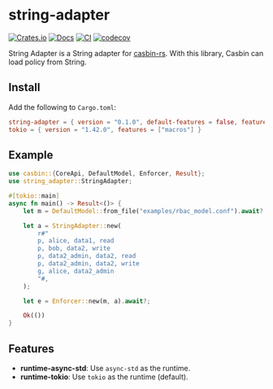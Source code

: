 # string-adapter

[![Crates.io](https://img.shields.io/crates/v/string-adapter.svg)](https://crates.io/crates/string-adapter)
[![Docs](https://docs.rs/string-adapter/badge.svg)](https://docs.rs/string-adapter)
[![CI](https://github.com/casbin-rs/string-adapter/actions/workflows/ci.yml/badge.svg)](https://github.com/casbin-rs/string-adapter/actions/workflows/ci.yml)
[![codecov](https://codecov.io/gh/casbin-rs/string-adapter/branch/master/graph/badge.svg)](https://codecov.io/gh/casbin-rs/string-adapter)

String Adapter is a String adapter for [casbin-rs](https://github.com/casbin/casbin-rs). With this library, Casbin can load policy from String.

## Install

Add the following to `Cargo.toml`:

```toml
string-adapter = { version = "0.1.0", default-features = false, features = ["runtime-tokio"]}
tokio = { version = "1.42.0", features = ["macros"] }
```

## Example

```rust
use casbin::{CoreApi, DefaultModel, Enforcer, Result};
use string_adapter::StringAdapter;

#[tokio::main]
async fn main() -> Result<()> {
    let m = DefaultModel::from_file("examples/rbac_model.conf").await?;

    let a = StringAdapter::new(
        r#"
        p, alice, data1, read
        p, bob, data2, write
        p, data2_admin, data2, read
        p, data2_admin, data2, write
        g, alice, data2_admin
        "#,
    );

    let e = Enforcer::new(m, a).await?;

    Ok(())
}

```

## Features

- **runtime-async-std**: Use `async-std` as the runtime.
- **runtime-tokio**: Use `tokio` as the runtime (default).
